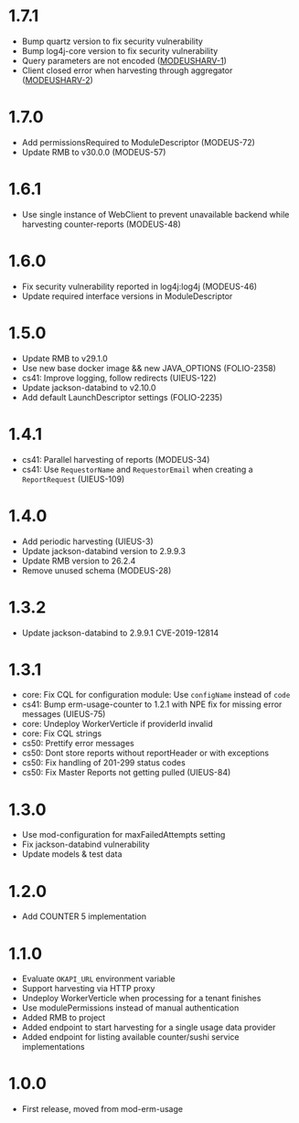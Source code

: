 # 1.7.1
* Bump quartz version to fix security vulnerability
* Bump log4j-core version to fix security vulnerability
* Query parameters are not encoded ([MODEUSHARV-1](https://issues.folio.org/browse/MODEUSHARV-2))
* Client closed error when harvesting through aggregator ([MODEUSHARV-2](https://issues.folio.org/browse/MODEUSHARV-1))

# 1.7.0
* Add permissionsRequired to ModuleDescriptor (MODEUS-72)
* Update RMB to v30.0.0 (MODEUS-57)

# 1.6.1
* Use single instance of WebClient to prevent unavailable backend while harvesting counter-reports (MODEUS-48) 

# 1.6.0
* Fix security vulnerability reported in log4j:log4j (MODEUS-46)
* Update required interface versions in ModuleDescriptor

# 1.5.0
* Update RMB to v29.1.0
* Use new base docker image && new JAVA_OPTIONS (FOLIO-2358)
* cs41: Improve logging, follow redirects (UIEUS-122)
* Update jackson-databind to v2.10.0
* Add default LaunchDescriptor settings (FOLIO-2235)

# 1.4.1
* cs41: Parallel harvesting of reports (MODEUS-34)
* cs41: Use `RequestorName` and `RequestorEmail` when creating a `ReportRequest` (UIEUS-109)

# 1.4.0
* Add periodic harvesting (UIEUS-3)
* Update jackson-databind version to 2.9.9.3
* Update RMB version to 26.2.4
* Remove unused schema (MODEUS-28)

# 1.3.2
* Update jackson-databind to 2.9.9.1 CVE-2019-12814

# 1.3.1
* core: Fix CQL for configuration module: Use `configName` instead of `code`
* cs41: Bump erm-usage-counter to 1.2.1 with NPE fix for missing error messages (UIEUS-75)
* core: Undeploy WorkerVerticle if providerId invalid
* core: Fix CQL strings
* cs50: Prettify error messages
* cs50: Dont store reports without reportHeader or with exceptions
* cs50: Fix handling of 201-299 status codes
* cs50: Fix Master Reports not getting pulled (UIEUS-84)

# 1.3.0
* Use mod-configuration for maxFailedAttempts setting
* Fix jackson-databind vulnerability
* Update models & test data

# 1.2.0
* Add COUNTER 5 implementation

# 1.1.0
* Evaluate `OKAPI_URL` environment variable
* Support harvesting via HTTP proxy
* Undeploy WorkerVerticle when processing for a tenant finishes
* Use modulePermissions instead of manual authentication
* Added RMB to project
* Added endpoint to start harvesting for a single usage data provider
* Added endpoint for listing available counter/sushi service implementations

# 1.0.0
* First release, moved from mod-erm-usage
